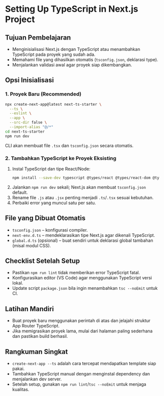 # Setting Up TypeScript in Next.js Project

## Tujuan Pembelajaran
- Menginisialisasi Next.js dengan TypeScript atau menambahkan TypeScript pada proyek yang sudah ada.
- Memahami file yang dihasilkan otomatis (`tsconfig.json`, deklarasi type).
- Menjalankan validasi awal agar proyek siap dikembangkan.

## Opsi Inisialisasi
### 1. Proyek Baru (Recommended)
```bash
npx create-next-app@latest next-ts-starter \
  --ts \
  --eslint \
  --app \
  --src-dir false \
  --import-alias "@/*"
cd next-ts-starter
npm run dev
```
CLI akan membuat file `.tsx` dan `tsconfig.json` secara otomatis.

### 2. Tambahkan TypeScript ke Proyek Eksisting
1. Instal TypeScript dan tipe React/Node:
   ```bash
   npm install --save-dev typescript @types/react @types/react-dom @types/node
   ```
2. Jalankan `npm run dev` sekali; Next.js akan membuat `tsconfig.json` default.
3. Rename file `.js` atau `.jsx` penting menjadi `.ts`/`.tsx` sesuai kebutuhan.
4. Perbaiki error yang muncul satu per satu.

## File yang Dibuat Otomatis
- `tsconfig.json` – konfigurasi compiler.
- `next-env.d.ts` – mendeklarasikan tipe Next.js agar dikenali TypeScript.
- `global.d.ts` (opsional) – buat sendiri untuk deklarasi global tambahan (misal modul CSS).

## Checklist Setelah Setup
- Pastikan `npm run lint` tidak memberikan error TypeScript fatal.
- Konfigurasikan editor (VS Code) agar menggunakan TypeScript versi lokal.
- Update script `package.json` bila ingin menambahkan `tsc --noEmit` untuk CI.

## Latihan Mandiri
- Buat proyek baru menggunakan perintah di atas dan jelajahi struktur App Router TypeScript.
- Jika memigrasikan proyek lama, mulai dari halaman paling sederhana dan pastikan build berhasil.

## Rangkuman Singkat
- `create-next-app --ts` adalah cara tercepat mendapatkan template siap pakai.
- Tambahkan TypeScript manual dengan menginstal dependency dan menjalankan dev server.
- Setelah setup, gunakan `npm run lint`/`tsc --noEmit` untuk menjaga kualitas.
